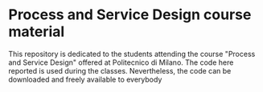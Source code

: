 # Process and Service Design course material

This repository is dedicated to the students attending the course "Process and Service Design" offered at Politecnico di  Milano. The code here reported is used during the classes. Nevertheless, the code can be downloaded and freely available to everybody
